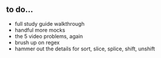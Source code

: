 ## to do...
- full study guide walkthrough
- handful more mocks
- the 5 video problems, again
- brush up on regex
- hammer out the details for sort, slice, splice, shift, unshift
